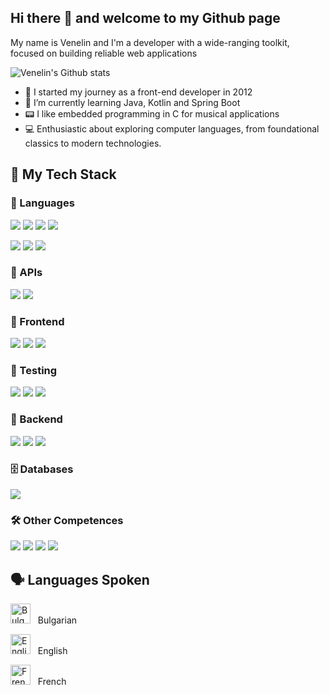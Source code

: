## Hi there 👋 and welcome to my Github page

My name is Venelin and I'm a developer with a wide-ranging toolkit, focused on building reliable web applications

![Venelin's Github stats](https://github-profile-trophy.vercel.app/?username=venelinpetrov&theme=onedark&no-bg=true&margin-w=15&row=1)

- 🚀 I started my journey as a front-end developer in 2012
- 🌱 I’m currently learning Java, Kotlin and Spring Boot
- 📟 I like embedded programming in C for musical applications
- 💻 Enthusiastic about exploring computer languages, from foundational classics to modern technologies.

## 🚀 My Tech Stack

### 🧠 Languages
<p align="left"> <img src="https://img.shields.io/badge/TypeScript-3178C6?style=for-the-badge&logo=typescript&logoColor=white" /> <img src="https://img.shields.io/badge/JavaScript-F7DF1E?style=for-the-badge&logo=javascript&logoColor=black" /> <img src="https://img.shields.io/badge/HTML5-E34F26?style=for-the-badge&logo=html5&logoColor=white" /> <img src="https://img.shields.io/badge/CSS3-1572B6?style=for-the-badge&logo=css&logoColor=white" /> </p>
<p>
  <img src="https://img.shields.io/badge/Java-007396?style=for-the-badge&logo=openjdk&logoColor=white" /> <img src="https://img.shields.io/badge/Kotlin-7F52FF?style=for-the-badge&logo=kotlin&logoColor=white" /> <img <img src="https://img.shields.io/badge/C-00599C?style=for-the-badge&logo=c&logoColor=white" />
</p>

### 🔌 APIs
<p align="left"> <img src="https://img.shields.io/badge/REST-02569B?style=for-the-badge&logo=rest&logoColor=white" /> <img src="https://img.shields.io/badge/GraphQL-E10098?style=for-the-badge&logo=graphql&logoColor=white" /> </p>

### 🎨 Frontend
<p align="left"> <img src="https://img.shields.io/badge/React-20232A?style=for-the-badge&logo=react&logoColor=61DAFB" /> <img src="https://img.shields.io/badge/Redux_Toolkit-764ABC?style=for-the-badge&logo=redux&logoColor=white" /> <img src="https://img.shields.io/badge/MUI-007FFF?style=for-the-badge&logo=mui&logoColor=white" /> </p>

### 🧪 Testing
<p align="left"> <img src="https://img.shields.io/badge/Cypress-17202C?style=for-the-badge&logo=cypress&logoColor=white" /> <img src="https://img.shields.io/badge/Playwright-2EAD33?style=for-the-badge&logo=playwright&logoColor=white" /> <img src="https://img.shields.io/badge/Vitest-6E9F18?style=for-the-badge&logo=vitest&logoColor=white" /> </p>

### 🧰 Backend
<p align="left"> <img src="https://img.shields.io/badge/Node.js-339933?style=for-the-badge&logo=nodedotjs&logoColor=white" /> <img src="https://img.shields.io/badge/Express.js-000000?style=for-the-badge&logo=express&logoColor=white" /> <img src="https://img.shields.io/badge/Spring-6DB33F?style=for-the-badge&logo=spring&logoColor=white" /> </p>

### 🗄️ Databases
<p align="left"> <img src="https://img.shields.io/badge/MySQL-4479A1?style=for-the-badge&logo=mysql&logoColor=white" /> </p>

### 🛠️ Other Competences
<p align="left"> <img src="https://img.shields.io/badge/Git-F05032?style=for-the-badge&logo=git&logoColor=white" /> <img src="https://img.shields.io/badge/GitHub_Actions-2088FF?style=for-the-badge&logo=githubactions&logoColor=white" /> <img src="https://img.shields.io/badge/Vite-646CFF?style=for-the-badge&logo=vite&logoColor=white" /> <img src="https://img.shields.io/badge/Docker-2496ED?style=for-the-badge&logo=docker&logoColor=white" /> </p>

## 🗣️ Languages Spoken
<p align="left"> <img src="https://cdn.jsdelivr.net/gh/hjnilsson/country-flags/svg/bg.svg" alt="Bulgarian" width="32" /> &nbsp; Bulgarian </p> <p align="left"> <img src="https://cdn.jsdelivr.net/gh/hjnilsson/country-flags/svg/gb.svg" alt="English" width="32" /> &nbsp; English </p> <p align="left"> <img src="https://cdn.jsdelivr.net/gh/hjnilsson/country-flags/svg/fr.svg" alt="French" width="32" /> &nbsp; French </p>

